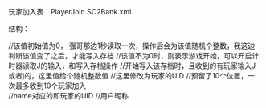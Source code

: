 玩家加入表：PlayerJoin.SC2Bank.xml

结构：
<?xml version="1.0" encoding="utf-8"?>
<Bank version="1">
  <Section name="J">
    <Key name="GUID_Join_Out">//该值初始值为0， 强哥那边1秒读取一次，操作后会为该值随机个整数，我这边判断该值变了之后，才能写入存档
      <Value int="0" />
    </Key>
    <Key name="GameStart">//该值不为0时，则表示游戏开始，可以开启计时器读取J的输入，和写入存档操作
      <Value int="0" />
    </Key>
    <Key name="GUID_Join">//开始写入该存档时，且收到的有玩家输入J或者j的，这里值给个随机整数值
      <Value int="0" />
    </Key>
    <Key name="JPN1">//这里修改为玩家的UID  //预留了10个位置，一次最多收到10个玩家加入
      <Value int="11111111" />
    </Key>
    <Key name="JPN2">
      <Value int="0" />
    </Key>
    <Key name="JPN3">
      <Value int="0" />
    </Key>
    <Key name="JPN4">
      <Value int="0" />
    </Key>
    <Key name="JPN5">
      <Value int="0" />
    </Key>
    <Key name="JPN6">
      <Value int="0" />
    </Key>
    <Key name="JPN7">
      <Value int="0" />
    </Key>
    <Key name="JPN8">
      <Value int="0" />
    </Key>
    <Key name="JPN9">
      <Value int="0" />
    </Key>
    <Key name="JPN10">
      <Value int="0" />
    </Key>
  </Section>
  <Section name="11111111">//name对应的即玩家的UID
	<Key name="PName">
		<Value text="用户昵称">//用户昵称
	</Key>
  </Section>
</Bank>